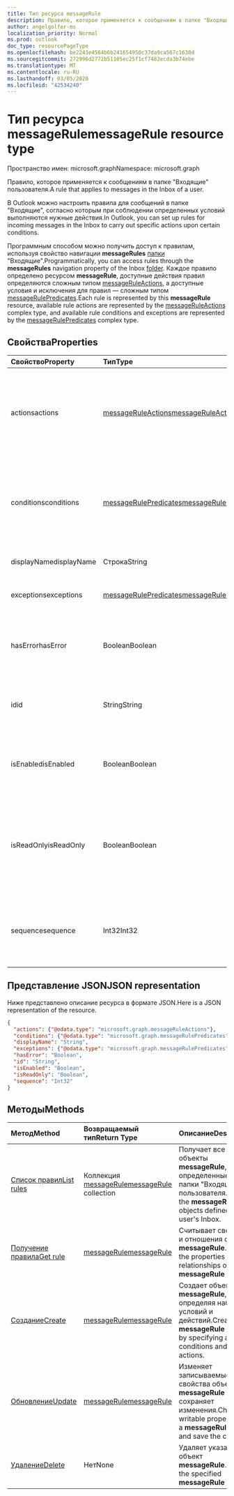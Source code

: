 ```yaml
---
title: Тип ресурса messageRule
description: Правило, которое применяется к сообщениям в папке "Входящие" пользователя.
author: angelgolfer-ms
localization_priority: Normal
ms.prod: outlook
doc_type: resourcePageType
ms.openlocfilehash: be2243e4564b6b241654950c37da9ca567c1630d
ms.sourcegitcommit: 272996d2772b51105ec25f1cf7482ecda3b74ebe
ms.translationtype: MT
ms.contentlocale: ru-RU
ms.lasthandoff: 03/05/2020
ms.locfileid: "42534240"
---
```

# <a name="messagerule-resource-type"></a><span data-ttu-id="175aa-103">Тип ресурса messageRule</span><span class="sxs-lookup"><span data-stu-id="175aa-103">messageRule resource type</span></span>

<span data-ttu-id="175aa-104">Пространство имен: microsoft.graph</span><span class="sxs-lookup"><span data-stu-id="175aa-104">Namespace: microsoft.graph</span></span>


<span data-ttu-id="175aa-105">Правило, которое применяется к сообщениям в папке "Входящие" пользователя.</span><span class="sxs-lookup"><span data-stu-id="175aa-105">A rule that applies to messages in the Inbox of a user.</span></span>

<span data-ttu-id="175aa-106">В Outlook можно настроить правила для сообщений в папке "Входящие", согласно которым при соблюдении определенных условий выполняются нужные действия.</span><span class="sxs-lookup"><span data-stu-id="175aa-106">In Outlook, you can set up rules for incoming messages in the Inbox to carry out specific actions upon certain conditions.</span></span> 

<span data-ttu-id="175aa-107">Программным способом можно получить доступ к правилам, используя свойство навигации **messageRules** [папки](mailfolder.md) "Входящие".</span><span class="sxs-lookup"><span data-stu-id="175aa-107">Programmatically, you can access rules through the **messageRules** navigation property of the Inbox [folder](mailfolder.md).</span></span> <span data-ttu-id="175aa-108">Каждое правило определено ресурсом **messageRule**, доступные действия правил определяются сложным типом [messageRuleActions](messageruleactions.md), а доступные условия и исключения для правил — сложным типом [messageRulePredicates](messagerulepredicates.md).</span><span class="sxs-lookup"><span data-stu-id="175aa-108">Each rule is represented by this **messageRule** resource, available rule actions are represented by the [messageRuleActions](messageruleactions.md) complex type, and available rule conditions and exceptions are represented by the [messageRulePredicates](messagerulepredicates.md) complex type.</span></span>


## <a name="properties"></a><span data-ttu-id="175aa-109">Свойства</span><span class="sxs-lookup"><span data-stu-id="175aa-109">Properties</span></span>
| <span data-ttu-id="175aa-110">Свойство</span><span class="sxs-lookup"><span data-stu-id="175aa-110">Property</span></span>     | <span data-ttu-id="175aa-111">Тип</span><span class="sxs-lookup"><span data-stu-id="175aa-111">Type</span></span>   |<span data-ttu-id="175aa-112">Описание</span><span class="sxs-lookup"><span data-stu-id="175aa-112">Description</span></span>|
|:---------------|:--------|:----------|
| <span data-ttu-id="175aa-113">actions</span><span class="sxs-lookup"><span data-stu-id="175aa-113">actions</span></span> | [<span data-ttu-id="175aa-114">messageRuleActions</span><span class="sxs-lookup"><span data-stu-id="175aa-114">messageRuleActions</span></span>](messageruleactions.md) | <span data-ttu-id="175aa-115">Действия, которые нужно применить к сообщению при выполнении определенных условий.</span><span class="sxs-lookup"><span data-stu-id="175aa-115">Actions to be taken on a message when the corresponding conditions are fulfilled.</span></span> |
| <span data-ttu-id="175aa-116">conditions</span><span class="sxs-lookup"><span data-stu-id="175aa-116">conditions</span></span> | [<span data-ttu-id="175aa-117">messageRulePredicates</span><span class="sxs-lookup"><span data-stu-id="175aa-117">messageRulePredicates</span></span>](messagerulepredicates.md) | <span data-ttu-id="175aa-118">Условия, выполнение которых активирует соответствующие действия для указанного правила.</span><span class="sxs-lookup"><span data-stu-id="175aa-118">Conditions that when fulfilled, will trigger the corresponding actions for that rule.</span></span> |
| <span data-ttu-id="175aa-119">displayName</span><span class="sxs-lookup"><span data-stu-id="175aa-119">displayName</span></span> | <span data-ttu-id="175aa-120">Строка</span><span class="sxs-lookup"><span data-stu-id="175aa-120">String</span></span> | <span data-ttu-id="175aa-121">Отображаемое имя правила.</span><span class="sxs-lookup"><span data-stu-id="175aa-121">The display name of the rule.</span></span> |
| <span data-ttu-id="175aa-122">exceptions</span><span class="sxs-lookup"><span data-stu-id="175aa-122">exceptions</span></span> | [<span data-ttu-id="175aa-123">messageRulePredicates</span><span class="sxs-lookup"><span data-stu-id="175aa-123">messageRulePredicates</span></span>](messagerulepredicates.md) | <span data-ttu-id="175aa-124">Условия исключения для правила.</span><span class="sxs-lookup"><span data-stu-id="175aa-124">Exception conditions for the rule.</span></span> |
| <span data-ttu-id="175aa-125">hasError</span><span class="sxs-lookup"><span data-stu-id="175aa-125">hasError</span></span> | <span data-ttu-id="175aa-126">Boolean</span><span class="sxs-lookup"><span data-stu-id="175aa-126">Boolean</span></span> | <span data-ttu-id="175aa-127">Указывает, является ли правило ошибкой.</span><span class="sxs-lookup"><span data-stu-id="175aa-127">Indicates whether the rule is in an error condition.</span></span> <span data-ttu-id="175aa-128">Только для чтения.</span><span class="sxs-lookup"><span data-stu-id="175aa-128">Read-only.</span></span> |
| <span data-ttu-id="175aa-129">id</span><span class="sxs-lookup"><span data-stu-id="175aa-129">id</span></span> |<span data-ttu-id="175aa-130">String</span><span class="sxs-lookup"><span data-stu-id="175aa-130">String</span></span>|<span data-ttu-id="175aa-131">Уникальный идентификатор правила.</span><span class="sxs-lookup"><span data-stu-id="175aa-131">The unique identifier of the rule.</span></span> <span data-ttu-id="175aa-132">Только для чтения.</span><span class="sxs-lookup"><span data-stu-id="175aa-132">Read-only.</span></span>|
| <span data-ttu-id="175aa-133">isEnabled</span><span class="sxs-lookup"><span data-stu-id="175aa-133">isEnabled</span></span> | <span data-ttu-id="175aa-134">Boolean</span><span class="sxs-lookup"><span data-stu-id="175aa-134">Boolean</span></span> | <span data-ttu-id="175aa-135">Указывает, включено ли применение правила к сообщениям.</span><span class="sxs-lookup"><span data-stu-id="175aa-135">Indicates whether the rule is enabled to be applied to messages.</span></span> |
| <span data-ttu-id="175aa-136">isReadOnly</span><span class="sxs-lookup"><span data-stu-id="175aa-136">isReadOnly</span></span> | <span data-ttu-id="175aa-137">Boolean</span><span class="sxs-lookup"><span data-stu-id="175aa-137">Boolean</span></span> | <span data-ttu-id="175aa-138">Указывает, доступно ли правило только для чтения и можно ли изменить или удалить его с помощью REST API для правил.</span><span class="sxs-lookup"><span data-stu-id="175aa-138">Indicates if the rule is read-only and cannot be modified or deleted by the rules REST API.</span></span> |
| <span data-ttu-id="175aa-139">sequence</span><span class="sxs-lookup"><span data-stu-id="175aa-139">sequence</span></span> | <span data-ttu-id="175aa-140">Int32</span><span class="sxs-lookup"><span data-stu-id="175aa-140">Int32</span></span> | <span data-ttu-id="175aa-141">Определяет последовательность выполнения правила среди прочих правил.</span><span class="sxs-lookup"><span data-stu-id="175aa-141">Indicates the order in which the rule is executed, among other rules.</span></span> |


## <a name="json-representation"></a><span data-ttu-id="175aa-142">Представление JSON</span><span class="sxs-lookup"><span data-stu-id="175aa-142">JSON representation</span></span>
<span data-ttu-id="175aa-143">Ниже представлено описание ресурса в формате JSON.</span><span class="sxs-lookup"><span data-stu-id="175aa-143">Here is a JSON representation of the resource.</span></span>

<!-- {
  "blockType": "resource",
  "optionalProperties": [
   ],
   "baseType": "microsoft.graph.entity",
  "@odata.type": "microsoft.graph.messageRule"
}-->

```json
{
  "actions": {"@odata.type": "microsoft.graph.messageRuleActions"},
  "conditions": {"@odata.type": "microsoft.graph.messageRulePredicates"},
  "displayName": "String",
  "exceptions": {"@odata.type": "microsoft.graph.messageRulePredicates"},
  "hasError": "Boolean",
  "id": "String",
  "isEnabled": "Boolean",
  "isReadOnly": "Boolean",
  "sequence": "Int32"
}

```

## <a name="methods"></a><span data-ttu-id="175aa-144">Методы</span><span class="sxs-lookup"><span data-stu-id="175aa-144">Methods</span></span>
| <span data-ttu-id="175aa-145">Метод</span><span class="sxs-lookup"><span data-stu-id="175aa-145">Method</span></span>           | <span data-ttu-id="175aa-146">Возвращаемый тип</span><span class="sxs-lookup"><span data-stu-id="175aa-146">Return Type</span></span>    |<span data-ttu-id="175aa-147">Описание</span><span class="sxs-lookup"><span data-stu-id="175aa-147">Description</span></span>|
|:---------------|:--------|:----------|
|[<span data-ttu-id="175aa-148">Список правил</span><span class="sxs-lookup"><span data-stu-id="175aa-148">List rules</span></span>](../api/mailfolder-list-messagerules.md) | <span data-ttu-id="175aa-149">Коллекция [messageRule](messagerule.md)</span><span class="sxs-lookup"><span data-stu-id="175aa-149">[messageRule](messagerule.md) collection</span></span> |<span data-ttu-id="175aa-150">Получает все объекты **messageRule**, определенные для папки "Входящие" пользователя.</span><span class="sxs-lookup"><span data-stu-id="175aa-150">Get all the **messageRule** objects defined for the user's Inbox.</span></span>|
|[<span data-ttu-id="175aa-151">Получение правила</span><span class="sxs-lookup"><span data-stu-id="175aa-151">Get rule</span></span>](../api/messagerule-get.md) | [<span data-ttu-id="175aa-152">messageRule</span><span class="sxs-lookup"><span data-stu-id="175aa-152">messageRule</span></span>](messagerule.md) |<span data-ttu-id="175aa-153">Считывает свойства и отношения объекта **messageRule**.</span><span class="sxs-lookup"><span data-stu-id="175aa-153">Read the properties and relationships of a **messageRule** object.</span></span>|
|[<span data-ttu-id="175aa-154">Создание</span><span class="sxs-lookup"><span data-stu-id="175aa-154">Create</span></span>](../api/mailfolder-post-messagerules.md) | [<span data-ttu-id="175aa-155">messageRule</span><span class="sxs-lookup"><span data-stu-id="175aa-155">messageRule</span></span>](messagerule.md) |<span data-ttu-id="175aa-156">Создает объект **messageRule**, определяя набор условий и действий.</span><span class="sxs-lookup"><span data-stu-id="175aa-156">Create a **messageRule** object by specifying a set of conditions and actions.</span></span>|
|[<span data-ttu-id="175aa-157">Обновление</span><span class="sxs-lookup"><span data-stu-id="175aa-157">Update</span></span>](../api/messagerule-update.md) | [<span data-ttu-id="175aa-158">messageRule</span><span class="sxs-lookup"><span data-stu-id="175aa-158">messageRule</span></span>](messagerule.md) |<span data-ttu-id="175aa-159">Изменяет записываемые свойства объекта **messageRule** и сохраняет изменения.</span><span class="sxs-lookup"><span data-stu-id="175aa-159">Change writable properties on a **messageRule** object and save the changes.</span></span> |
|[<span data-ttu-id="175aa-160">Удаление</span><span class="sxs-lookup"><span data-stu-id="175aa-160">Delete</span></span>](../api/messagerule-delete.md) | <span data-ttu-id="175aa-161">Нет</span><span class="sxs-lookup"><span data-stu-id="175aa-161">None</span></span> |<span data-ttu-id="175aa-162">Удаляет указанный объект **messageRule**.</span><span class="sxs-lookup"><span data-stu-id="175aa-162">Delete the specified **messageRule** object.</span></span> |

<!-- uuid: 8fcb5dbc-d5aa-4681-8e31-b001d5168d79
2015-10-25 14:57:30 UTC -->
<!-- {
  "type": "#page.annotation",
  "description": "messageRule resource",
  "keywords": "",
  "section": "documentation",
  "tocPath": ""
}-->
